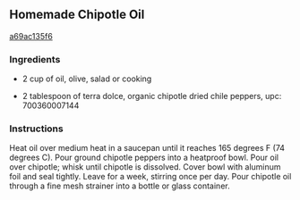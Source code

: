 ## Homemade Chipotle Oil

[a69ac135f6](http://allrecipes.com/recipe/homemade-chipotle-oil/)

### Ingredients

 - 2 cup of oil, olive, salad or cooking

 - 2 tablespoon of terra dolce, organic chipotle dried chile peppers, upc: 700360007144

### Instructions

Heat oil over medium heat in a saucepan until it reaches 165 degrees F (74 degrees C). Pour ground chipotle peppers into a heatproof bowl. Pour oil over chipotle; whisk until chipotle is dissolved. Cover bowl with aluminum foil and seal tightly. Leave for a week, stirring once per day. Pour chipotle oil through a fine mesh strainer into a bottle or glass container.